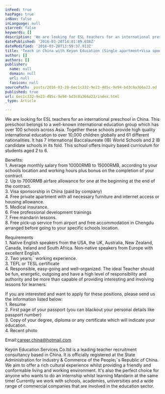```yaml
---
inFeed: true
hasPage: true
inNav: false
inLanguage: null
starred: false
keywords: []
description: 'We are looking for ESL teachers for an international preschool in China. This preschool belongs to a well-known international education group which has over 100 schools across Asia. Together these schools provide high quality international education to over 10,000 children globally and 61 different nationalities. It has 7 International Baccalaureate (IB) World Schools and 2 IB candidate schools in its fold. This school offers inquiry based curriculum for students aged 2 to 6.'
datePublished: '2016-03-28T14:01:09.638Z'
dateModified: '2016-03-28T13:59:37.913Z'
title: 'Teach in China with Keyon Education (Single apartment+Visa sponsorship+Easy working hours+Mandarin support!)'
author: []
authors: []
publisher:
  name: null
  domain: null
  url: null
  favicon: null
sourcePath: _posts/2016-03-28-6ec1c332-9e23-485c-9e94-bd3c8a366a23.md
published: true
url: 6ec1c332-9e23-485c-9e94-bd3c8a366a23/index.html
_type: Article

---
```

We are looking for ESL teachers for an international preschool in China. This preschool belongs to a well-known international education group which has over 100 schools across Asia. Together these schools provide high quality international education to over 10,000 children globally and 61 different nationalities. It has 7 International Baccalaureate (IB) World Schools and 2 IB candidate schools in its fold. This school offers inquiry based curriculum for students aged 2 to 6\.

Benefits:  
1\. Average monthly salary from 10000RMB to 15000RMB, according to your schools location and working hours plus bonus on the completion of your contract.  
2\. Up to 7000RMB airfare allowance for one at the beginning at the end of the contract.  
3\. Visa sponsorship in China (paid by company)  
4\. Free private apartment with all necessary furniture and internet access or housing allowance.  
5\. Medical insurance.  
6\. Free professional development trainings  
7\. Free mandarin lessons.  
8\. Free pick-up service from airport and free accommodation in Chengdu arranged before going to your specific schools location.

Requirements  
1\. Native English speakers from the USA, the UK, Australia, New Zealand, Canada, Ireland and South Africa. Non-native speakers from Europe with excellent English.  
2\. Two years¡¯ working experience.  
3\. TEFL or TESL certificate  
4\. Responsible, easy-going and well-organized. The ideal Teacher should be fun, energetic, outgoing and have a high level of responsibility and authority and be more than capable of providing interesting and involving lessons for learners.

If you are interested and want to apply for these positions, please send us the information listed below:  
1\. Resume  
2\. First page of your passport (you can blackout your personal details like passport number)  
3\. Copy of your degree, diploma or any certificate which will indicate your education.  
4\. Recent photo

Email:[career.china@hotmail.com][0]

Keyon Education Services Co.ltd is a leading teacher recruitment consultancy based in China. It is officially registered at the State Administration for Industry & Commerce of the People¡¯s Republic of China. We aim to offer a rich cultural experience whilst providing a friendly and conformable living and working environment. It's also the perfect choice for anyone who wants to do an internship whilst learning Mandarin at the same time! Currently we work with schools, academies, universities and a wide range of commercial companies that are involved in the education sector.

[0]: mailto:career.china@hotmail.com